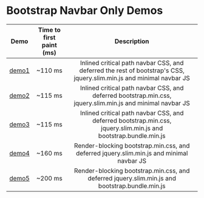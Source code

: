 # Bootstrap Navbar Only Demos

| Demo                                                        | Time to first paint (ms) | Description                                                                                                          |
| ------------------------------------------------------------|:------------------------:|:--------------------------------------------------------------------------------------------------------------------:|
| [demo1](https://patkub.github.io/bs-navbar-only/demo1.html) | ~110 ms                  | Inlined critical path navbar CSS, and deferred the rest of bootstrap's CSS, jquery.slim.min.js and minimal navbar JS |
| [demo2](https://patkub.github.io/bs-navbar-only/demo2.html) | ~115 ms                  | Inlined critical path navbar CSS, and deferred bootstrap.min.css, jquery.slim.min.js and minimal navbar JS           |
| [demo3](https://patkub.github.io/bs-navbar-only/demo3.html) | ~115 ms                  | Inlined critical path navbar CSS, and deferred bootstrap.min.css, jquery.slim.min.js and bootstrap.bundle.min.js     |
| [demo4](https://patkub.github.io/bs-navbar-only/demo4.html) | ~160 ms                  | Render-blocking bootstrap.min.css, and deferred jquery.slim.min.js and minimal navbar JS                             |
| [demo5](https://patkub.github.io/bs-navbar-only/demo5.html) | ~200 ms                  | Render-blocking bootstrap.min.css, and deferred jquery.slim.min.js and bootstrap.bundle.min.js                       |
